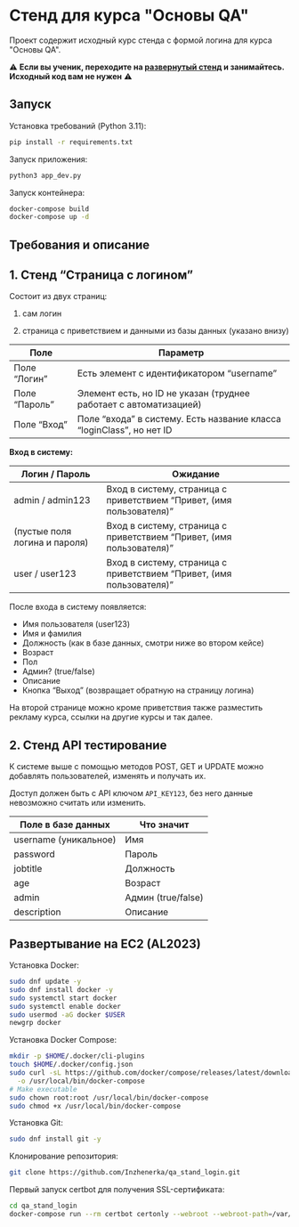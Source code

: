 # Стенд для курса "Основы QA"

Проект содержит исходный курс стенда с формой логина для курса "Основы QA".

⚠️ **Если вы ученик, переходите на [развернутый стенд](http://qa-stand-login.inzhenerka.tech/) и занимайтесь.
Исходный код вам не нужен** ⚠️

## Запуск

Установка требований (Python 3.11):

```bash
pip install -r requirements.txt
```

Запуск приложения:

```bash
python3 app_dev.py
```

Запуск контейнера:

```bash
docker-compose build
docker-compose up -d
```

## Требования и описание

## 1. Стенд “Страница с логином”

Состоит из двух страниц: 

1) сам логин 

2) страница с приветствием и данными из базы данных (указано внизу)

| Поле          | Параметр                                                             |
|---------------|----------------------------------------------------------------------|
| Поле “Логин”  | Есть элемент с идентификатором “username”                            |
| Поле “Пароль” | Элемент есть, но ID не указан (труднее работает с автоматизацией)    |
| Поле “Вход”   | Поле “входа” в систему. Есть название класса “loginClass”, но нет ID |

**Вход в систему:**

| Логин / Пароль                | Ожидание                                                             |
|-------------------------------|----------------------------------------------------------------------|
| admin / admin123              | Вход в систему, страница с приветствием “Привет, (имя пользователя)” |
| (пустые поля логина и пароля) | Вход в систему, страница с приветствием “Привет, (имя пользователя)” |
| user / user123                | Вход в систему, страница с приветствием “Привет, (имя пользователя)” |

После входа в систему появляется:

- Имя пользователя (user123)
- Имя и фамилия
- Должность (как в базе данных, смотри ниже во втором кейсе)
- Возраст
- Пол
- Админ? (true/false)
- Описание
- Кнопка “Выход” (возвращает обратную на страницу логина)

На второй странице можно кроме приветствия также разместить рекламу курса, ссылки на другие курсы и так далее.

## 2. Стенд API тестирование

К системе выше с помощью методов POST, GET и UPDATE можно добавлять пользователей, изменять и получать их. 

Доступ должен быть с API ключом `API_KEY123`, без него данные невозможно считать или изменить.

| Поле в базе данных    | Что значит         |
|-----------------------|--------------------|
| username (уникальное) | Имя                |
| password              | Пароль             |
| jobtitle              | Должность          |
| age                   | Возраст            |
| admin                 | Админ (true/false) |
| description           | Описание           |

## Развертывание на EC2 (AL2023)

Установка Docker:

```bash
sudo dnf update -y
sudo dnf install docker -y
sudo systemctl start docker
sudo systemctl enable docker
sudo usermod -aG docker $USER
newgrp docker
```

Установка Docker Compose:

```bash
mkdir -p $HOME/.docker/cli-plugins
touch $HOME/.docker/config.json
sudo curl -sL https://github.com/docker/compose/releases/latest/download/docker-compose-linux-$(uname -m) \
  -o /usr/local/bin/docker-compose
# Make executable
sudo chown root:root /usr/local/bin/docker-compose
sudo chmod +x /usr/local/bin/docker-compose
```

Установка Git:

```bash
sudo dnf install git -y
```

Клонирование репозитория:

```bash
git clone https://github.com/Inzhenerka/qa_stand_login.git
```

Первый запуск certbot для получения SSL-сертификата:

```bash
cd qa_stand_login
docker-compose run --rm certbot certonly --webroot --webroot-path=/var/www/certbot --email info@inzhenerka.tech --agree-tos --no-eff-email --staging --domains qa-stand-login.inzhenerka.tech
```
